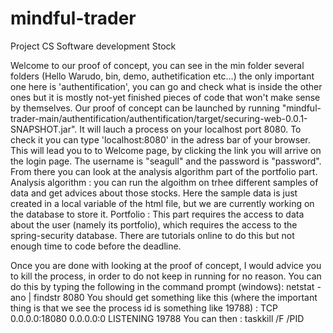 # mindful-trader

Project CS Software development Stock

Welcome to our proof of concept, you can see in the min folder several folders (Hello Warudo, bin, demo, authetification etc...) the only important one here is 'authentification', you can go and check what is inside the other ones but it is mostly not-yet finished pieces of code that won't make sense by themselves.
Our proof of concept can be launched by running "mindful-trader-main/authentification/authentification/target/securing-web-0.0.1-SNAPSHOT.jar".
It will lauch a process on your localhost port 8080. To check it you can type 'localhost:8080' in the adress bar of your browser.
This will lead you to to Welcome page, by clicking the link you will arrive on the login page. The username is "seagull" and the password is "password". From there you can look at the analysis algorithm part of the portfolio part. 
Analysis algorithm : you can run the algoithm on trhee different samples of data and get advices about those stocks. Here the sample data is just created in a local variable of the html file, but we are currently working on the database to store it.
Portfolio : This part requires the access to data about the user (namely its portfolio), which requires the access to the spring-security database. There are tutorials online to do this but not enough time to code before the deadline.

Once you are done with looking at the proof of concept, I would advice you to kill the process, in order to do not keep in running for no reason. You can do this by typing the following in the command prompt (windows):
netstat  -ano  |  findstr  8080
You should get something like this (where the important thing is that we see the process id is something like 19788) :
TCP    0.0.0.0:18080          0.0.0.0:0              LISTENING       19788
You can then :
taskkill  /F  /PID  <Process Id>
  
  
